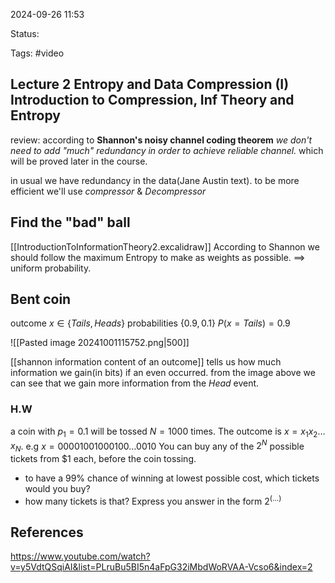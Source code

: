 

2024-09-26 11:53

Status: 

Tags: #video 
## Lecture 2 Entropy and Data Compression (I) Introduction to Compression, Inf Theory and Entropy

review:
according to **Shannon's noisy channel coding theorem**
*we don't need to add "much" redundancy in order to achieve reliable channel.* which will be proved later in the course.

in usual we have redundancy in the data(Jane Austin text). to be more efficient
we'll use *compressor* & *Decompressor*

## Find the "bad" ball
[[IntroductionToInformationTheory2.excalidraw]]
According to Shannon we should follow the maximum Entropy to make as weights as possible. $\implies$ uniform probability.
## Bent coin

outcome $x\in \{Tails, Heads\}$
probabilities $\{0.9, 0.1\}$
$P(x=Tails)=0.9$



![[Pasted image 20241001115752.png|500]]

[[shannon information content of an outcome]] tells us how much information we gain(in bits) if an even occurred. 
from  the image above we can see that we gain more information from the *Head* event. 

### H.W

a coin with $p_{1}=0.1$ will be tossed $N=1000$ times. The outcome is $x=x_{1}x_{2}\dots x_{N}$.
e.g $x=00001001000100\dots0010$
You can buy any of the $2^{N}$ possible tickets from $1 each, before the coin tossing.
- to have a 99% chance of winning at lowest possible cost, which tickets would you buy?
- how many tickets is that?
Express you answer in the form $2^{(\dots)}$


## References

https://www.youtube.com/watch?v=y5VdtQSqiAI&list=PLruBu5BI5n4aFpG32iMbdWoRVAA-Vcso6&index=2